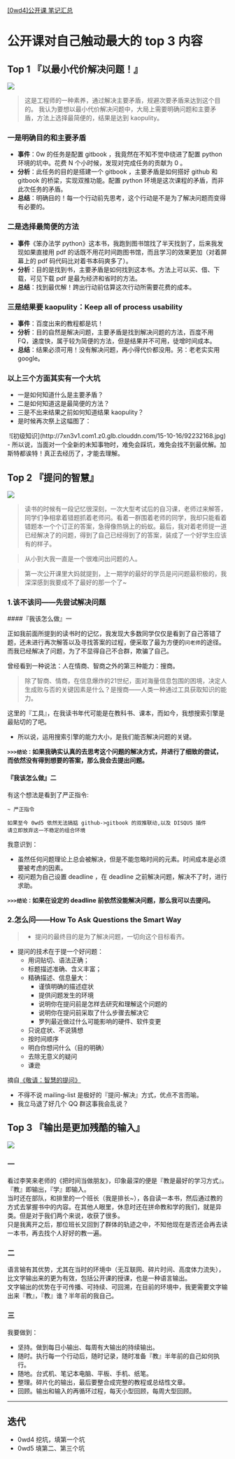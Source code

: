 [[0wd4]公开课 笔记汇总](https://github.com/OpenMindClub/OMOOC2py/issues/10)
# 公开课对自己触动最大的 top 3 内容

## Top 1 『以最小代价解决问题！』  

![](http://photocdn.sohu.com/20150710/mp22193536_1436518914068_1_th.jpeg)

> 这是工程师的一种素养，通过解决主要矛盾，规避次要矛盾来达到这个目的。  我认为要想以最小代价解决问题中，大局上需要明确问题和主要矛盾，方法上选择最简便的，结果是达到 kaopulity。

### 一是明确目的和主要矛盾    
   - **事件**：0w 的任务是配置 gitbook ，我竟然在不知不觉中绕进了配置 python 环境的坑中。花费 N 个小时候，发现对完成任务的贡献为 0 。  
   - **分析**：此任务的目的是搭建一个 gitbook ，主要矛盾是如何搭好 github 和 gitbook 的桥梁，实现双推功能。配置 python 环境是这次课程的矛盾，而非此次任务的矛盾。  
   - **总结**：明确目的！每一个行动前先思考，这个行动是不是为了解决问题而变得有必要的。  

### 二是选择最简便的方法  
   - **事件**《笨办法学 python》这本书，我跑到图书馆找了半天找到了，后来我发现如果直接用 pdf 的话既不用花时间跑图书馆，而且学习的效果更加（对着屏幕上的 pdf 码代码比对着书本码爽多了）。
   - **分析**：目的是找到书，主要矛盾是如何找到这本书。方法上可以买、借、下载，可见下载 pdf 是最为经济和省时的方法。
   - **总结**：找到最优解！跨出行动前估算这次行动所需要花费的成本。

### 三是结果要 kaopulity：Keep all of process usability  
  - **事件**：百度出来的教程都是坑！
  - **分析**：目的自然是解决问题，主要矛盾是找到解决问题的方法，百度不用 FQ，速度快，属于较为简便的方法，但是结果并不可用，徒增时间成本。
  - **总结**：结果必须可用！没有解决问题，再小得代价都没用。另：老老实实用 google。

### 以上三个方面其实有一个大坑
  - 一是如何知道什么是主要矛盾？
  - 二是如何知道这是最简便的方法？
  - 三是不出来结果之前如何知道结果 kaopulity？
  - 是时候再次祭上这幅图了：
<center>![初级知识](http://7xn3v1.com1.z0.glb.clouddn.com/15-10-16/92232168.jpg)</center>
  - 所以说，当面对一个全新的未知事物时，难免会踩坑，难免会找不到最优解。加斯特都诶特！真正去经历了，才能去理解。

## Top 2 『提问的智慧』  

![](http://milesworker.boardingarea.com/wp-content/uploads/2014/07/QA-512x310.jpeg)

> 读书的时候有一段记忆很深刻，一次大型考试后的自习课，老师过来解答，同学们争相拿着错题抓着老师问。看着一群围着老师的同学，我却只能看着错题本一个个订正的答案，急得像热锅上的蚂蚁。最后，我对着老师提一道已经解决了的问题，得到了自己已经得到了的答案，装成了一个好学生应该有的样子。  

> 从小到大我一直是一个很难问出问题的人。

> 第一次公开课里大妈就提到，上一期学的最好的学员是问问题最积极的，我深深感到我要成不了最好的那一个了~

### 1.该不该问——先尝试解决问题

####『我该怎么做』一  

正如我前面所提到的读书时的记忆，我发现大多数同学仅仅是看到了自己答错了题，还未进行再次解答以及寻找答案的过程，便采取了最为方便的`问老师`的途径。  
而我已经解决了问题，为了不显得自己不合群，欺骗了自己。

曾经看到一种说法：人在情商、智商之外的第三种能力：搜商。
> 除了智商、情商，在信息爆炸的21世纪，面对海量信息包围的困境，决定人生成败与否的关键因素是什么？是搜商——人类一种通过工具获取知识的能力。

这里的『工具』，在我读书年代可能是在教科书、课本，而如今，我想搜索引擎是最贴切的了吧。

- 所以说，运用搜索引擎的能力大小，是我们能否解决问题的关键。

**`>>>结论：`如果我确实认真的去思考这个问题的解决方式，并进行了细致的尝试，而依然没有得到想要的答案，那么我会去提出问题。**

#### 『我该怎么做』二

有这个想法是看到了严正指令:
````
~ 严正指令

如果至今 0wd5 依然无法搞掂 github->gitbook 的双推联动,以及 DISQUS 插件
请立即放弃这一不稳定的组合环境

````

我意识到：

- 虽然任何问题理论上总会被解决，但是不能忽略时间的元素。时间成本是必须要被考虑的因素。
- 视问题为自己设置 deadline ，在 deadline 之前解决问题，解决不了时，进行求助。

**`>>>结论：`如果在设定的 deadline 前依然没能解决问题，那么我可以去提问。**

### 2.怎么问——How To Ask Questions the Smart Way

> - 提问的最终目的是为了解决问题，一切向这个目标看齐。
  - 提问的技术在于提一个好问题：
    + 用词贴切、语法正确；
    + 标题描述准确、含义丰富；
    + 精确描述、信息量大：
        - 谨慎明确的描述症状
        - 提供问题发生的环境
        - 说明你在提问前是怎样去研究和理解这个问题的
        - 说明你在提问前采取了什么步骤去解决它
        - 罗列最近做过什么可能影响的硬件、软件变更
    + 只说症状、不说猜想
    + 按时间顺序
    + 明白你想问什么（目的明确）
    + 去除无意义的疑问
    + 谦逊  

摘自[《敬请：智慧的提问》](http://wiki.woodpecker.org.cn/moin/AskForHelp)

- 不得不说 mailing-list 是极好的『提问-解决』方式，优点不言而喻。  
- 我立马退了好几个 QQ 群这事我会乱说？


## Top 3 『输出是更加残酷的输入』

![](https://encrypted-tbn1.gstatic.com/images?q=tbn:ANd9GcTJn4nG4Z8cQvAYZkMiju068oU0zR8jr3rLaQImr3f5EdJOUY7p)

### 一

看过李笑来老师的《把时间当做朋友》，印象最深的便是『教是最好的学习方式』。『教』即输出，『学』即输入。  
当时还在部队，和排里的一个班长（我是排长~），各自读一本书，然后通过教的方式去掌握书中的内容。在其他人眼里，休息时还在拼命教和学的我们，就是异类。但是对于我们两个来说，收获了很多。  
只是我离开之后，那位班长又回到了群体的轨迹之中，不知他现在是否还会再去读一本书，再去找个人好好的教一遍。

### 二

语言输有其优势，尤其在当时的环境中（无互联网、碎片时间、高度体力流失），比文字输出来的更为有效，包括公开课的授课，也是一种语言输出。  
文字输出的优势在于可传播、可持续、可回溯，在目前的环境中，我更需要文字输出来『教』，『教』谁？半年前的我自己。

### 三

我要做到：  

- 坚持。做到每日小输出、每周有大输出的持续输出。
- 随时。执行每一个行动后，随时记录，随时准备『教』半年前的自己如何执行。
- 随地。台式机、笔记本电脑、平板、手机、纸笔。
- 整理。碎片化的输出，最后要整合成完整的教程或总结性文章。
- 回顾。输出和输入的再循环过程，每天小型回顾，每周大型回顾。


---

## 迭代
- 0wd4 挖坑，填第一个坑
- 0wd5 填第二、第三个坑
